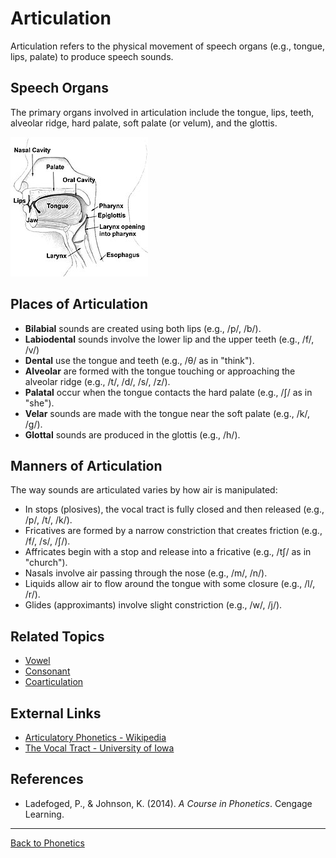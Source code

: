 # Articulation

Articulation refers to the physical movement of speech organs (e.g., tongue, lips, palate) to produce speech sounds.

## Speech Organs

The primary organs involved in articulation include the tongue, lips, teeth, alveolar ridge, hard palate, soft palate (or velum), and the glottis.

![Articulation organs](../../../../assets/articulation.jpg)

## Places of Articulation

- **Bilabial** sounds are created using both lips (e.g., /p/, /b/).
- **Labiodental** sounds involve the lower lip and the upper teeth (e.g., /f/, /v/)
- **Dental** use the tongue and teeth (e.g., /θ/ as in "think").
- **Alveolar** are formed with the tongue touching or approaching the alveolar ridge (e.g., /t/, /d/, /s/, /z/).
- **Palatal** occur when the tongue contacts the hard palate (e.g., /ʃ/ as in "she").
- **Velar** sounds are made with the tongue near the soft palate (e.g., /k/, /g/).
- **Glottal** sounds are produced in the glottis (e.g., /h/).

## Manners of Articulation

The way sounds are articulated varies by how air is manipulated:

- In stops (plosives), the vocal tract is fully closed and then released (e.g., /p/, /t/, /k/).
- Fricatives are formed by a narrow constriction that creates friction (e.g., /f/, /s/, /ʃ/).
- Affricates begin with a stop and release into a fricative (e.g., /tʃ/ as in "church").
- Nasals involve air passing through the nose (e.g., /m/, /n/).
- Liquids allow air to flow around the tongue with some closure (e.g., /l/, /r/).
- Glides (approximants) involve slight constriction (e.g., /w/, /j/).

## Related Topics

- [Vowel](Vowel.md)
- [Consonant](Consonant.md)
- [Coarticulation](Coarticulation.md)

## External Links

- [Articulatory Phonetics - Wikipedia](https://en.wikipedia.org/wiki/Articulatory_phonetics)
- [The Vocal Tract - University of Iowa](https://soundsofspeech.uiowa.edu/)

## References

- Ladefoged, P., & Johnson, K. (2014). *A Course in Phonetics*. Cengage Learning.

---

[Back to Phonetics](README.md)
